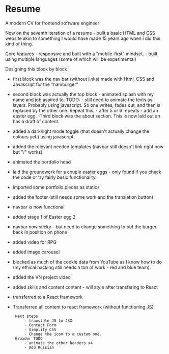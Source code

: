 # Resume
A modern CV for frontend software engineer

Now on the seventh iteration of a resume - built a basic HTML and CSS website akin to something I would have made 15 years ago when i did this kind of thing. 

Core features 
          - responsive and built with a "mobile-first" mindset. 
          - built using multiple languages (some of which will be experimental)
    

Designing this block by block
 - first block was the nav bar (without links) made with Html, CSS and Javascript for the "hamburger"
 - second block was actually the top block - animated splash with my name and job aspired to.
            TODO:
                - still need to animate the texts as layers. Probably using javascript. So one writes, fades out, and then is replaced by the other one. Repeat this.
                - after 5 or 6 repeats - add an easter egg. 
 -Third block was the about section. This is now laid out an has a draft of content.
 - added a dark/light mode toggle (that doesn't actually change the colours yet.) using javascript.
 - added the relevant needed templates (navbar still doesn't link right now but "/" works)  
 - animated the portfolio head
 - laid the groundwork for a couple easter eggs - only found if you check the code or try fairly basic functionality. 
 - imported some portfolio pieces as statics
 - added the footer (still needs some work and the translation button)
 - navbar is now functional  
 - added stage 1 of Easter egg 2 
 - navbar now sticky - but need to change something to put the burger back in position on phone
 - added video for RPG
 - added image carousel
 - blocked as much of the cookie data from YouTube as I know how to do (my ethical hacking still needs a ton of work - red and blue team). 
 - added the VN project video
 - added skills and content content - will style after transfering to React
 - transferred to a React framework
 - Transferred all content to react framework (without functioning JS)
        
        Next steps
            - translate JS to JSX
            - Contact Form
            - Simplify CSS
            - Change the icon to a custom one. 
        Broader TODO
            - animate the other headers x4
            - Add Russian
            
                        
